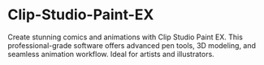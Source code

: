 # Clip-Studio-Paint-EX
Create stunning comics and animations with Clip Studio Paint EX. This professional-grade software offers advanced pen tools, 3D modeling, and seamless animation workflow. Ideal for artists and illustrators.
